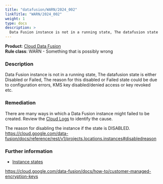 ```yaml
---
title: "datafusion/WARN/2024_002"
linkTitle: "WARN/2024_002"
weight: 1
type: docs
description: >
  Data Fusion instance is not in a running state, The datafusion state is either Disabled or Failed, The reason for this disabled or Failed state could be due to configuration errors, KMS key disabled/denied access or key revoked etc.
---
```


**Product**: [Cloud Data Fusion](https://cloud.google.com/data-fusion)\
**Rule class**: WARN - Something that is possibly wrong

### Description
Data Fusion instance is not in a running state, The datafusion state is either Disabled or Failed, The reason for this disabled or Failed state could be due to configuration errors, KMS key disabled/denied access or key revoked etc.

### Remediation
There are many ways in which a Data Fusion instance might failed to be created.
Review the [Cloud Logs](https://cloud.google.com/data-fusion/docs/how-to/audit-logging) to identify the cause.

The reason for disabling the instance if the state is DISABLED.
https://cloud.google.com/data-fusion/docs/reference/rest/v1/projects.locations.instances#disabledreason

### Further information
- [Instance states](https://cloud.google.com/data-fusion/docs/reference/rest/v1/projects.locations.instances#state)

https://cloud.google.com/data-fusion/docs/how-to/customer-managed-encryption-keys
